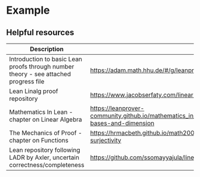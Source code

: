 # Example
## Helpful resources

| Description | Link |
|-------------|---------|
| Introduction to basic Lean proofs through number theory - see attached progress file | https://adam.math.hhu.de/#/g/leanprover-community/NNG4 |
| Lean Linalg proof repository | https://www.jacobserfaty.com/linear-algebra-in-lean-4 |
| Mathematics In Lean - chapter on Linear Algebra | https://leanprover-community.github.io/mathematics_in_lean/C09_Linear_Algebra.html#matrices-bases-and-dimension |
|The Mechanics of Proof - chapter on Functions | https://hrmacbeth.github.io/math2001/08_Functions.html#injectivity-and-surjectivity |
| Lean repository following LADR by Axler, uncertain correctness/completeness | https://github.com/ssomayyajula/linear/blob/master/vector_space.lean|
